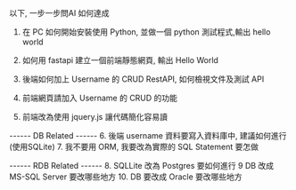 以下, 一步一步問AI 如何達成

1. 在 PC 如何開始安裝使用 Python, 並做一個 python 測試程式,輸出 hello world 
2. 如何用 fastapi 建立一個前端靜態網頁, 輸出 Hello World 

3. 後端如何加上 Username 的 CRUD RestAPI, 如何檢視文件及測試 API  
4. 前端網頁請加入 Username 的 CRUD 的功能

5. 前端改為使用 jquery.js 讓代碼簡化容易讀

------ DB Related ------
6. 後端 username 資料要寫入資料庫中, 建議如何進行(使用SQLite)
7. 我不要用 ORM, 我要改為實際的 SQL Statement 要怎做

------ RDB Related ------
8. SQLLite 改為 Postgres 要如何進行
9  DB 改成 MS-SQL Server 要改哪些地方
10. DB 要改成 Oracle 要改哪些地方

